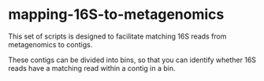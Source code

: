 # mapping-16S-to-metagenomics

This set of scripts is designed to facilitate matching 16S reads from metagenomics to contigs.

These contigs can be divided into bins, so that you can identify whether 16S reads have a matching read within a contig in a bin.

